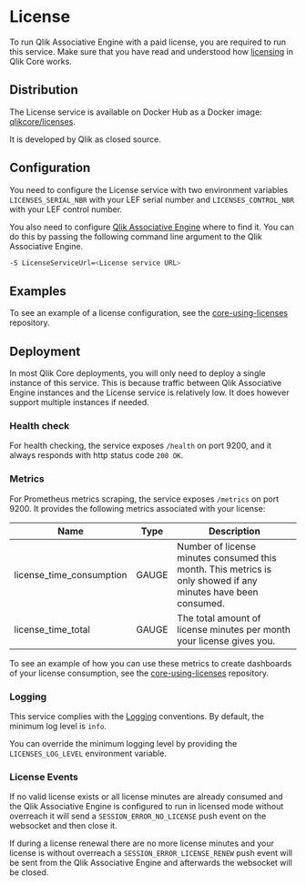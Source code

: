 # License

To run Qlik Associative Engine with a paid license, you are required to run this service.
Make sure that you have read and understood how [licensing](../licensing.md) in Qlik Core works.

## Distribution

The License service is available on Docker Hub as a Docker image: [qlikcore/licenses](https://hub.docker.com/r/qlikcore/licenses).

It is developed by Qlik as closed source.

## Configuration

You need to configure the License service with two environment variables `LICENSES_SERIAL_NBR`
with your LEF serial number and `LICENSES_CONTROL_NBR` with your LEF control number.

You also need to configure [Qlik Associative Engine](./qix-engine/introduction.md)
where to find it. You can do this by passing the following command line argument to the Qlik
Associative Engine.

```sh
-S LicenseServiceUrl=<License service URL>
```

## Examples

To see an example of a license configuration, see the
[core-using-licenses](https://github.com/qlik-oss/core-using-licenses) repository.

## Deployment

In most Qlik Core deployments, you will only need to deploy a single instance of this service. This is because
traffic between Qlik Associative Engine instances and the License service is relatively low. It does however
support multiple instances if needed.

### Health check

For health checking, the service exposes `/health` on port 9200, and it always responds with http status code `200 OK`.

### Metrics

For Prometheus metrics scraping, the service exposes `/metrics` on port 9200. It provides the following
metrics associated with your license:

| Name | Type | Description |
| ---- | ---- | ----------- |
| license_time_consumption | GAUGE | Number of license minutes consumed this month. This metrics is only showed if any minutes have been consumed. |
| license_time_total | GAUGE | The total amount of license minutes per month your license gives you. |

To see an example of how you can use these metrics to create dashboards of your license consumption,
see the [core-using-licenses](https://github.com/qlik-oss/core-using-licenses) repository.

### Logging

This service complies with the [Logging](../conventions/logging.md) conventions.
By default, the minimum log level is `info`.

You can override the minimum logging level by providing the `LICENSES_LOG_LEVEL` environment variable.

### License Events

If no valid license exists or all license minutes are already consumed and the Qlik Associative Engine
is configured to run in licensed mode without overreach it will send a `SESSION_ERROR_NO_LICENSE`
push event on the websocket and then close it.

If during a license renewal there are no more license minutes and your license is without overreach a `SESSION_ERROR_LICENSE_RENEW`
push event will be sent from the Qlik Associative Engine and afterwards the websocket will be closed.
